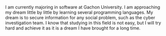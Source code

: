 I am currently majoring in software at Gachon University.
I am approaching my dream little by little by learning several programming languages.
My dream is to secure information for any social problem, such as the cyber investigation team.
I know that studying in this field is not easy, but I will try hard and achieve it as it is a dream I have brought for a long time.
